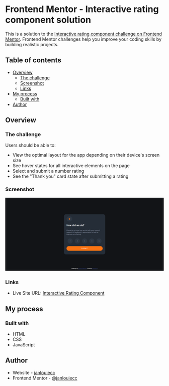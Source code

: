 # Frontend Mentor - Interactive rating component solution

This is a solution to the [Interactive rating component challenge on Frontend Mentor](https://www.frontendmentor.io/challenges/interactive-rating-component-koxpeBUmI). Frontend Mentor challenges help you improve your coding skills by building realistic projects.

## Table of contents

- [Overview](#overview)
  - [The challenge](#the-challenge)
  - [Screenshot](#screenshot)
  - [Links](#links)
- [My process](#my-process)
  - [Built with](#built-with)
- [Author](#author)

## Overview

### The challenge

Users should be able to:

- View the optimal layout for the app depending on their device's screen size
- See hover states for all interactive elements on the page
- Select and submit a number rating
- See the "Thank you" card state after submitting a rating

### Screenshot

![Desktop View](https://raw.githubusercontent.com/janlouiecc/interactive_rating/main/images/desktop-view-screenshot.png)

### Links

- Live Site URL: [Interactive Rating Component](https://janlouiecc.github.io/interactive_rating/)

## My process

### Built with

- HTML
- CSS
- JavaScript

## Author

- Website - [janlouiecc](https://github.com/janlouiecc)
- Frontend Mentor - [@janlouiecc](https://www.frontendmentor.io/profile/janlouiecc)
